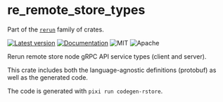 # re_remote_store_types

Part of the [`rerun`](https://github.com/rerun-io/rerun) family of crates.

[![Latest version](https://img.shields.io/crates/v/re_remote_store_types.svg)](https://crates.io/crates/re_remote_store_types?speculative-link)
[![Documentation](https://docs.rs/re_remote_store_types/badge.svg)](https://docs.rs/re_remote_store_types?speculative-link)
![MIT](https://img.shields.io/badge/license-MIT-blue.svg)
![Apache](https://img.shields.io/badge/license-Apache-blue.svg)

Rerun remote store node gRPC API service types (client and server).

This crate includes both the language-agnostic definitions (protobuf) as well as the generated code.

The code is generated with `pixi run codegen-rstore`.
